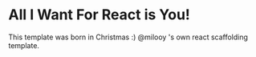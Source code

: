 # All I Want For React is You!

This template was born in Christmas :)
@milooy 's own react scaffolding template.
